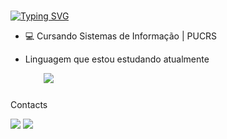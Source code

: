 ### 
[![Typing SVG](https://readme-typing-svg.herokuapp.com/?color=98FB98&size=25&center=true&vCenter=true&width=1000&lines=Hi,+I'm+Isa+✨🦕)](https://git.io/typing-svg)

- 💻 Cursando Sistemas de Informação | PUCRS
- Linguagem que estou estudando atualmente

  <div align="left">
  <img width="25" />
  <img src="https://img.shields.io/badge/Java-ED8B00?style=for-the-badge&logo=openjdk&logoColor=white)">
</div>

###

Contacts

<a href="https://www.linkedin.com/in/isadoramcamargo/" target="_blank"><img src="https://img.shields.io/badge/-LinkedIn-%230077B5?style=for-the-badge&logo=linkedin&logoColor=white" target="_blank"></a> 
<a href = "mailto:isadoramcamargo02@gmail.com"><img src="https://img.shields.io/badge/-Gmail-%23333?style=for-the-badge&logo=gmail&logoColor=white" target="_blank"></a>
